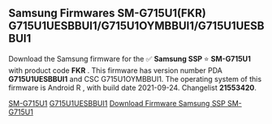 <h2>Samsung Firmwares SM-G715U1(FKR) G715U1UESBBUI1/G715U1OYMBBUI1/G715U1UESBBUI1</h2>
Download the Samsung firmware for the ✅ <strong>Samsung SSP </strong> ⭐ <strong>SM-G715U1</strong> with product code <strong>FKR</strong> . This firmware has version number PDA <strong>G715U1UESBBUI1</strong> and CSC G715U1OYMBBUI1. The operating system of this firmware is Android R , with build date 2021-09-24. Changelist <strong>21553420</strong>.


[SM-G715U1](https://samfirm.shop/samsung/model/SM-G715U1)
[G715U1UESBBUI1](https://samfirm.shop/samsung/pda/G715U1UESBBUI1)
[Download Firmware Samsung SSP SM-G715U1](https://samfirm.shop/samsung/firmware/459792)
